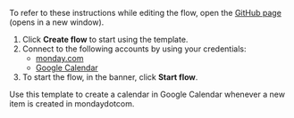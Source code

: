 To refer to these instructions while editing the flow, open the [GitHub page](https://github.com/ot4i/app-connect-templates/tree/master/resources/markdown/Create%20a%20calendar%20in%20Google%20Calendar%20when%20a%20new%20item%20is%20created%20in%20mondaydotcom_instructions.md) (opens in a new window).

1. Click **Create flow** to start using the template.
2. Connect to the following accounts by using your credentials:
   - [monday.com](https://www.ibm.com/docs/en/app-connect/containers_cd?topic=apps-mondaydotcom) 
   - [Google Calendar](https://www.ibm.com/docs/en/app-connect/containers_cd?topic=apps-googlecalendar)
3. To start the flow, in the banner, click **Start flow**.

Use this template to create a calendar in Google Calendar whenever a new item is created in mondaydotcom.





